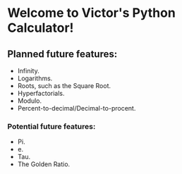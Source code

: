 # Welcome to Victor's Python Calculator!

## Planned future features:
+ Infinity.
+ Logarithms.
+ Roots, such as the Square Root.
+ Hyperfactorials.
+ Modulo.
+ Percent-to-decimal/Decimal-to-procent.

### Potential future features:
+ Pi.
+ e.
+ Tau.
+ The Golden Ratio.

